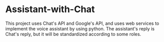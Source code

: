 # Assistant-with-Chat
This project uses Chat's API and Google's API, and uses web services to implement the voice assistant by using python. The assistant's reply is Chat's reply, but it will be standardized according to some roles.
